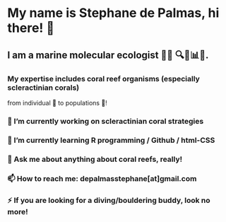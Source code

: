 # My name is Stephane de Palmas, hi there! 👋

## I am a marine molecular ecologist 👨‍🔬 🔍🥽📊🧪.

### My expertise includes coral reef organisms (especially scleractinian corals) 
from individual 🔬 to populations 🧬! 


### 🔭 I’m currently working on scleractinian coral strategies 

### 🌱 I’m currently learning R programming / Github / html-CSS

### 💬 Ask me about anything about coral reefs, really!

### 📫 How to reach me: depalmasstephane[at]gmail.com

### ⚡ If you are looking for a diving/bouldering buddy, look no more!

